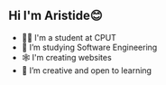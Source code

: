 ## Hi I'm Aristide😊

- 👨‍🎓 I'm a student at CPUT
- 👾 I’m studying Software Engineering 
- 🕸 I'm creating websites 
- 💫 I’m creative and open to learning



